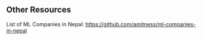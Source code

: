 ## Other Resources

List of ML Companies in Nepal: https://github.com/amitness/ml-companies-in-nepal